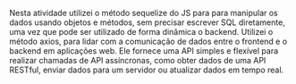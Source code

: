 Nesta atividade utilizei o método sequelize do JS para para manipular os dados usando objetos e métodos, sem precisar escrever SQL diretamente, uma vez que pode ser utilizado de forma dinâmica o backend.
Utilizei o método axios, para lidar com a comunicação de dados entre o frontend e o backend em aplicações web. Ele fornece uma API simples e flexível para realizar chamadas de API assíncronas, como obter dados de uma API RESTful, enviar dados para um servidor ou atualizar dados em tempo real.
